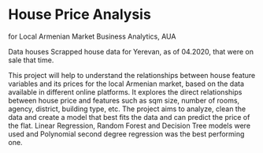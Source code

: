 # House Price Analysis 
for Local Armenian Market
Business Analytics, AUA

Data houses 
Scrapped house data for Yerevan, as of 04.2020, that were on sale that time. 

This project will help to understand the relationships between house feature variables and its prices for the local Armenian market, based on the data available in different online platforms. 
It explores the direct relationships between house price and features such as sqm size, number of rooms, agency, district, building type, etc.
The project aims to analyze, clean the data and create a model that best fits the data and can predict the price of the flat. 
Linear Regression, Random Forest and Decision Tree models were used and Polynomial second degree regression was the best performing one. 



